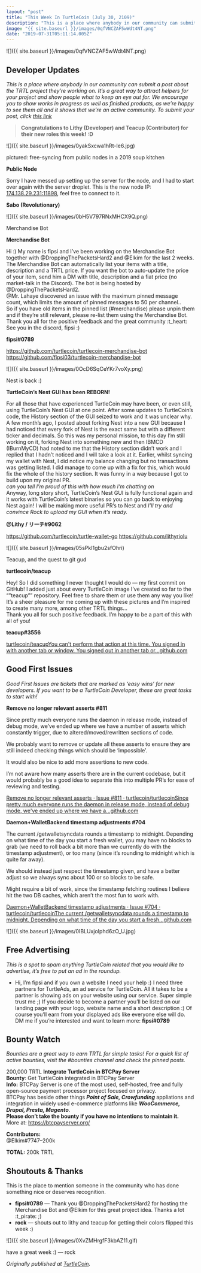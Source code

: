 ```yaml
---
layout: "post"
title: "This Week In TurtleCoin (July 30, 2109)"
description: "This is a place where anybody in our community can submit a post about the TRTL project they’re working on. It’s a great way to attract helpers for your project and show people what to keep an eye…"
image: "{{ site.baseurl }}/images/0qfVNCZAF5wWdt4NT.png"
date: "2019-07-31T05:11:14.005Z"
---
```


![]({{ site.baseurl }}/images/0qfVNCZAF5wWdt4NT.png)

## Developer Updates

_This is a place where anybody in our community can submit a post about the TRTL project they’re working on. It’s a great way to attract helpers for your project and show people what to keep an eye out for. We encourage you to show works in progress as well as finished products, as we’re happy to see them all and it shows that we’re an active community. To submit your post, click_ [_this link_](https://docs.google.com/forms/d/e/1FAIpQLSdTs4nDSKai2fPpCnuT0WXzutCuJQk7nFlFqYCgmBlz4DEM7Q/viewform)

> **Congratulations to Lithy (Developer) and Teacup (Contributor) for their new roles this week! :D**

![]({{ site.baseurl }}/images/0yakSxcwa1hRt-Ie6.jpg)

pictured: free-syncing from public nodes in a 2019 soup kitchen

**Public Node**

Sorry I have messed up setting up the server for the node, and I had to start over again with the server droplet. This is the new node IP: [174.138.29.231:11898](http://174.138.29.231:11898/), feel free to connect to it.

**Sabo (Revolutionary)**

![]({{ site.baseurl }}/images/0bH5V797RNxMHCX9Q.png)

Merchandise Bot

**Merchandise Bot**

Hi :) My name is fipsi and I’ve been working on the Merchandise Bot together with @DroppingThePacketsHard2 and @Elkim for the last 2 weeks. The Merchandise Bot can automatically list your items with a title, description and a TRTL price. If you want the bot to auto-update the price of your item, send him a DM with title, description and a fiat price (no market-talk in the Discord). The bot is being hosted by @DroppingThePacketsHard2.  
@Mr. Lahaye discovered an issue with the maximum pinned message count, which limits the amount of pinned messages to 50 per channel..  
So if you have old items in the pinned list (#merchandise) please unpin them and if they’re still relevant, please re-list them using the Merchandise Bot.  
Thank you all for the positive feedback and the great community :t_heart:  
See you in the discord, fipsi :)

**fipsi#0789**

<https://github.com/turtlecoin/turtlecoin-merchandise-bot> <https://github.com/fipsi03/turtlecoin-merchandise-bot>

![]({{ site.baseurl }}/images/0OcD6SqCeYKr7voXy.png)

Nest is back :)

**TurtleCoin’s Nest GUI has been REBORN!**

For all those that have experienced TurtleCoin may have been, or even still, using TurtleCoin’s Nest GUI at one point. After some updates to TurtleCoin’s code, the History section of the GUI seized to work and it was unclear why. A few month’s ago, I posted about forking Nest into a new GUI because I had noticed that every fork of Nest is the exact same but with a different ticker and decimals. So this was my personal mission, to this day I’m still working on it, forking Nest into something new and then IBMCD (IBurnMyCD) had noted to me that the History section didn’t work and I replied that I hadn’t noticed and I will take a look at it. Earlier, whilst syncing my wallet with Nest, I did notice my balance changing but no transactions was getting listed. I did manage to come up with a fix for this, which would fix the whole of the history section. It was funny in a way because I got to build upon my original PR.  
_can you tell I’m proud of this with how much I’m chatting on_  
Anyway, long story short, TurtleCoin’s Nest GUI is fully functional again and it works with TurtleCoin’s latest binaries so you can go back to enjoying Nest again! I will be making more useful PR’s to Nest and _I’ll try and convince Rock to upload my GUI when it’s ready._

**@Lithy / リーチ#9062**

<https://github.com/turtlecoin/turtle-wallet-go> <https://github.com/lithyriolu>

![]({{ site.baseurl }}/images/05sPkI1gbu2sfOhri)

Teacup, and the quest to git gud

**turtlecoin/teacup**

Hey! So I did something I never thought I would do — my first commit on GitHub! I added just about every TurtleCoin image I’ve created so far to the “”teacup”” repository. Feel free to share them or use them any way you like! It’s a sheer pleasure for me coming up with these pictures and I’m inspired to create many more, among other TRTL things…  
Thank you all for such positive feedback. I’m happy to be a part of this with all of you!

**teacup#3556**

[turtlecoin/teacupYou can't perform that action at this time. You signed in with another tab or window. You signed out in another tab or…github.com](https://github.com/turtlecoin/teacup)

## Good First Issues

_Good First Issues are tickets that are marked as ‘easy wins’ for new developers. If you want to be a TurtleCoin Developer, these are great tasks to start with!_

**Remove no longer relevant asserts #811**

Since pretty much everyone runs the daemon in release mode, instead of debug mode, we’ve ended up where we have a number of asserts which constantly trigger, due to altered/moved/rewritten sections of code.

We probably want to remove or update all these asserts to ensure they are still indeed checking things which should be ‘impossible’.

It would also be nice to add more assertions to new code.

I’m not aware how many asserts there are in the current codebase, but it would probably be a good idea to separate this into multiple PR’s for ease of reviewing and testing.

[Remove no longer relevant asserts · Issue #811 · turtlecoin/turtlecoinSince pretty much everyone runs the daemon in release mode, instead of debug mode, we've ended up where we have a…github.com](https://github.com/turtlecoin/turtlecoin/issues/811)

**Daemon+WalletBackend timestamp adjustments #704**

The current /getwalletsyncdata rounds a timestamp to midnight. Depending on what time of the day you start a fresh wallet, you may have no blocks to grab (we need to roll back a bit more than we currently do with the timestamp adjustment), or too many (since it’s rounding to midnight which is quite far away).

We should instead just respect the timestamp given, and have a better adjust so we always sync about 100 or so blocks to be safe.

Might require a bit of work, since the timestamp fetching routines I believe hit the two DB caches, which aren’t the most fun to work with.

[Daemon+WalletBackend timestamp adjustments · Issue #704 · turtlecoin/turtlecoinThe current /getwalletsyncdata rounds a timestamp to midnight. Depending on what time of the day you start a fresh…github.com](https://github.com/turtlecoin/turtlecoin/issues/704)

![]({{ site.baseurl }}/images/0IBLUxjoIphd6zO_U.jpg)

## Free Advertising

_This is a spot to spam anything TurtleCoin related that you would like to advertise, it’s free to put an ad in the roundup._

- Hi, I’m fipsi and if you own a website I need your help :) I need three partners for TurtleAds, an ad service for TurtleCoin. All it takes to be a partner is showing ads on your website using our service. Super simple trust me ;) If you decide to become a partner you’ll be listed on our landing page with your logo, website name and a short description :) Of course you’ll earn from your displayed ads like everyone else will do. DM me if you’re interested and want to learn more: **fipsi#0789**

## Bounty Watch

_Bounties are a great way to earn TRTL for simple tasks!_ _For a quick list of active bounties, visit the #bounties channel and check the pinned posts._

200,000 TRTL **Integrate TurtleCoin in BTCPay Server**  
**Bounty**: Get TurtleCoin integrated in BTCPay Server  
**Info:** BTCPay Server is one of the most used, self-hosted, free and fully open-source payment processor project focused on privacy.  
BTCPay has beside other things **_Point of Sale, Crowfunding_** appliations and integration in widely used e-commerce platforms like **_WooCommerce, Drupal, Presta, Magento_**.  
**Please don’t take the bounty if you have no intentions to maintain it.**  
More at: <https://btcpayserver.org/>

**Contributors:**  
@Elkim#7747–200k

**TOTAL:** 200k TRTL

## Shoutouts & Thanks

This is the place to mention someone in the community who has done something nice or deserves recognition.

- **fipsi#0789** — Thank you @DroppingThePacketsHard2 for hosting the Merchandise Bot and @Elkim for this great project idea. Thanks a lot :t_pirate: ;)
- **rock** — shouts out to lithy and teacup for getting their colors flipped this week :)

![]({{ site.baseurl }}/images/0XvZMHrgfF3kbAZ11.gif)

have a great week :) — rock

_Originally published at_ [_TurtleCoin_](http://blog.turtlecoin.lol/archives/this-week-in-turtlecoin-july-30-2109/)_._
